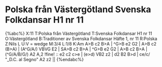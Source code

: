 # Polska från Västergötland Svenska Folkdansar H1 nr 11

{%abc%}
X:11
T:Polska från Västergötland
T:Svenska Folkdansar H1 nr 11
O:Västergötland
B:Traditioner av Svenska Folkdansar Häfte 1, nr 11
R:Polska
Z:Nils L
U:V = wedge
M:3/4
L:1/8
K:Am
A>B  c2 B>A | ^G>B e2  G2 | A>B  c2 (B>A) | (A^G/A/)    VBVG E2                    |
SA>B c2 B>A | ^G>B e2  G2 | A>B c2 B>A   | (^G/A/B/G/) A2   A,2 !fine!            ::
e2   c2 c>e | (e>d)  VB2 z2 | d2  B2 B>d   | ce/c/   "_D.C. al Segno"     A2  z2  ||
{%endabc%}
